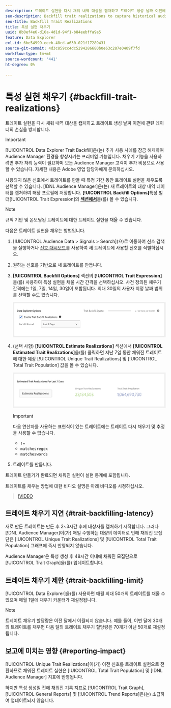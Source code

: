 ```yaml
---
description: 트레이트 실현을 다시 채워 내역 대상을 캡처하고 트레이트 생성 날짜 이전에 관련 데이터의 손실을 방지합니다.
seo-description: Backfill trait realizations to capture historical audiences and avoid loss of relevant data prior to a trait creation date.
seo-title: Backfill Trait Realizations
title: 특성 실현 채우기
uuid: 8b0ef4e6-d16a-4d1d-94f1-b84eebffa9a5
feature: Data Explorer
exl-id: 6be54999-eeeb-48cd-a630-021f17289431
source-git-commit: 4d3c859cc4dc5294286680b0e63c287e0409f7fd
workflow-type: tm+mt
source-wordcount: '441'
ht-degree: 0%

---
```


# 특성 실현 채우기 {#backfill-trait-realizations}

트레이트 실현을 다시 채워 내역 대상을 캡처하고 트레이트 생성 날짜 이전에 관련 데이터의 손실을 방지합니다.

>[!IMPORTANT]
>
>[!UICONTROL Data Explorer Trait Backfill]은(는) 추가 사용 사례를 잠금 해제하여 Audience Manager 환경을 향상시키는 프리미엄 기능입니다. 채우기 기능을 사용하려면 추가 처리 능력이 필요하며 모든 Audience Manager 고객이 추가 비용으로 사용할 수 있습니다. 자세한 내용은 Adobe 영업 담당자에게 문의하십시오.

사용되지 않은 신호에서 트레이트를 만들 때 특정 기간 동안 트레이트 실현을 채우도록 선택할 수 있습니다. [!DNL Audience Manager]은(는) 새 트레이트의 대상 내역 데이터를 캡처하여 해당 프로필에 저장합니다. **[!UICONTROL Backfill Options]**&#x200B;특성 빌더[!UICONTROL Trait Expression]의 **[섹션에서](../../features/traits/about-trait-builder.md)**&#x200B;을(를) 볼 수 있습니다.

>[!NOTE]
>
>규칙 기반 및 온보딩된 트레이트에 대한 트레이트 실현을 채울 수 있습니다.

다음은 트레이트 실현을 채우는 방법입니다.

1. [!UICONTROL Audience Data > Signals > Search]&#x200B;(으)로 이동하여 신호 검색을 실행하거나 [신호 대시보드](../../features/data-explorer/data-explorer-signals-dashboard.md)를 사용하여 새 트레이트에 사용할 신호를 식별하십시오.
1. 원하는 신호를 기반으로 새 트레이트를 만듭니다.
1. **[!UICONTROL Backfill Options]** 섹션의 **[!UICONTROL Trait Expression]**&#x200B;을(를) 사용하여 특성 실현을 채울 시간 간격을 선택하십시오. 사전 정의된 채우기 간격에는 1일, 7일, 14일, 30일이 포함됩니다. 최대 30일의 사용자 지정 날짜 범위를 선택할 수도 있습니다.

   ![특성 다시 채우기](assets/signals-trait-backfill.png)

1. (선택 사항) **[!UICONTROL Estimate Realizations]** 섹션에서 **[!UICONTROL Estimated Trait Realizations]**&#x200B;을(를) 클릭하면 지난 7일 동안 채워진 트레이트에 대한 예상 [!UICONTROL Unique Trait Realizations] 및 [!UICONTROL Total Trait Population] 값을 볼 수 있습니다.

   ![트레이트 실현 예상](assets/estimate-trait-realizations.png)

   >[!IMPORTANT]
   >
   >다음 연산자를 사용하는 표현식이 있는 트레이트에는 트레이트 다시 채우기 및 추정을 사용할 수 없습니다.
   >    * `!=`
   >    * `matchesregex`
   >    * `matcheswords`
1. 트레이트를 만듭니다.

트레이트 만들기가 완료되면 채워진 실현이 실현 통계에 포함됩니다.

트레이트를 채우는 방법에 대한 비디오 설명은 아래 비디오를 시청하십시오.

>[!VIDEO](https://video.tv.adobe.com/v/25169/)

## 트레이트 채우기 지연 {#trait-backfilling-latency}

새로 만든 트레이트는 만든 후 2~3시간 후에 대상자를 캡처하기 시작합니다. 그러나 [!DNL Audience Manager]이(가) 매일 수행하는 대량의 데이터로 인해 채워진 모집단은 [!UICONTROL Unique Trait Realizations] 및 [!UICONTROL Total Trait Population] 그래프에 즉시 반영되지 않습니다.

Audience Manager은 특성 생성 후 48시간 이내에 채워진 모집단으로 [!UICONTROL Trait Graph]을(를) 업데이트합니다.

## 트레이트 채우기 제한 {#trait-backfilling-limit}

[!UICONTROL Data Explorer]을(를) 사용하면 매월 최대 50개의 트레이트를 채울 수 있으며 매월 1일에 채우기 카운터가 재설정됩니다.

>[!NOTE]
>
>트레이트 채우기 할당량은 이전 달에서 이월되지 않습니다. 예를 들어, 이번 달에 30개의 트레이트를 채우면 다음 달의 트레이트 채우기 할당량은 70개가 아닌 50개로 재설정됩니다.

## 보고에 미치는 영향 {#reporting-impact}

[!UICONTROL Unique Trait Realizations]이(가) 이전 신호를 트레이트 실현으로 전환하므로 채워진 트레이트 실현은 [!UICONTROL Total Trait Population] 및 [!DNL Audience Manager] 지표에 반영됩니다.

하지만 특성 생성일 전에 채워진 기록 지표로 [!UICONTROL Trait Graph], [!UICONTROL General Reports] 및 [!UICONTROL Trend Reports]은(는) 소급하여 업데이트되지 않습니다.
